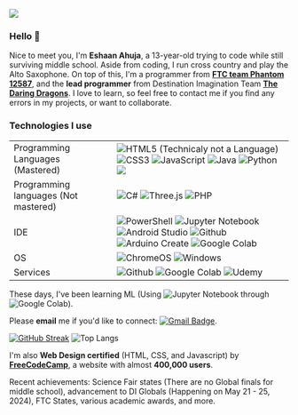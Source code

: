 ![](http://github-profile-summary-cards.vercel.app/api/cards/profile-details?username=ahujaesh&theme=transparent)


### Hello 👋
Nice to meet you, I'm **Eshaan Ahuja**, a 13-year-old trying to code while still surviving middle school. Aside from coding, I run cross country and play the Alto Saxophone. On top of this, I'm a programmer from [**FTC team Phantom 12587**](https://phantom12857.com), and the **lead programmer** from Destination Imagination Team [**The Daring Dragons**](https://ahujaesh.github.io). I love to learn, so feel free to contact me if you find any errors in my projects, or want to collaborate.
 
### Technologies I use
|||
| ------------- | ------------- |
| Programming Languages (Mastered) |  ![HTML5](https://img.shields.io/badge/html5-%23E34F26.svg?style=plastic&logo=html5&logoColor=white) (Technicaly not a Language) ![CSS3](https://img.shields.io/badge/css3-%231572B6.svg?style=plastic&logo=css3&logoColor=white) ![JavaScript](https://img.shields.io/badge/javascript-%23323330.svg?style=plastic&logo=javascript&logoColor=%23F7DF1E) ![Java](https://img.shields.io/badge/java-%23ED8B00.svg?style=plastic&logo=openjdk&logoColor=white) ![Python](https://img.shields.io/badge/python-3670A0?style=plastic&logo=python&logoColor=ffdd54) <img src="https://img.shields.io/badge/-.INO_(Arduino%20code)-blue.svg?style=plastic&logo=arduino">|
| Programming languages (Not mastered) |![C#](https://img.shields.io/badge/c%23-%23239120.svg?style=plastic&logo=csharp&logoColor=white) ![Three.js](https://img.shields.io/badge/Three.js-000000?logo=Three.js&logoColor=white&style=plastic) ![PHP](https://img.shields.io/badge/php-%23777BB4.svg?style=plastic&logo=php&logoColor=white)|
| IDE | ![PowerShell](https://img.shields.io/badge/PowerShell-%235391FE.svg?style=plastic&logo=powershell&logoColor=white) ![Jupyter Notebook](https://img.shields.io/badge/Jupyter_Notebook-%23FA0F00.svg?style=plastic&logo=jupyter&logoColor=white) ![Android Studio](https://img.shields.io/badge/Android%20Studio-3DDC84?logo=androidstudio&logoColor=white&style=plastic) ![Github](https://img.shields.io/badge/GitHub-black?logo=github&logoColor=white&style=plastic) ![Arduino Create](https://img.shields.io/badge/Arduino%20Create-00979c?logo=arduino&logoColor=white&style=plastic) ![Google Colab](https://img.shields.io/badge/Google_Colab-orange?style=plastic&logo=google&logoColor=white)|
| OS | ![ChromeOS](https://img.shields.io/badge/ChromeOS-black?logo=google&logoColor=white&style=plastic) ![Windows](https://img.shields.io/badge/Windows-black?logo=windows&style=plastic)|
| Services | ![Github](https://img.shields.io/badge/GitHub-black?logo=github&logoColor=white&style=plastic) ![Google Colab](https://img.shields.io/badge/Google_Colab-orange?style=plastic&logo=google&logoColor=white) 	![Udemy](https://img.shields.io/badge/Udemy-A435F0?style=plastic&logo=Udemy&logoColor=white)|



These days, I've been learning ML (Using ![Jupyter Notebook](https://img.shields.io/badge/Jupyter_Notebook-%23FA0F00.svg?style=plastic&logo=jupyter&logoColor=white) through ![Google Colab](https://img.shields.io/badge/Google_Colab-orange?style=plastic&logo=google&logoColor=white)).

 Please **email** me if you'd like to connect: [![Gmail Badge](https://img.shields.io/badge/-Gmail-c14438?style=flat-square&logo=Gmail&logoColor=white&link=mailto:ahuja.eshaan0@gmail.com&style=plastic)](mailto:ahuja.eshaan0@gmail.com).
 
[![GitHub Streak](https://streak-stats.demolab.com?user=ahujaesh&mode=weekly&card_width=150&hide_total_contributions=true&hide_longest_streak=true&theme=transparent)](https://git.io/streak-stats)
![Top Langs](https://github-readme-stats.vercel.app/api/top-langs/?username=ahujaesh&layout=compact&theme=transparent)

   I'm also **Web Design certified** (HTML, CSS, and Javascript) by [**FreeCodeCamp**](https://www.freecodecamp.org/), a website with almost **400,000 users**.

 Recent achievements: Science Fair states (There are no Global finals for middle school), advancement to DI Globals (Happening on May 21 - 25, 2024), FTC States, various academic awards, and more.
